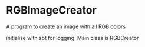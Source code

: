 RGBImageCreator
===============

A program to create an image with all RGB colors

initialise with sbt for logging.  Main class is RGBCreator
